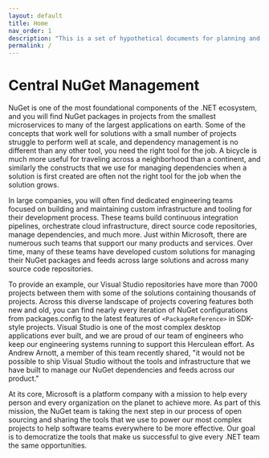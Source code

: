 ```yaml
---
layout: default
title: Home
nav_order: 1
description: "This is a set of hypothetical documents for planning and user research for Central NuGet Management."
permalink: /
---
```


# Central NuGet Management
NuGet is one of the most foundational components of the .NET ecosystem, and you will find NuGet packages in projects from the smallest microservices to many of the largest applications on earth.
Some of the concepts that work well for solutions with a small number of projects struggle to perform well at scale, and dependency management is no different than any other tool, you need the right tool for the job. A bicycle is much more useful for traveling across a neighborhood than a continent, and similarly the constructs that we use for managing dependencies when a solution is first created are often not the right tool for the job when the solution grows.

In large companies, you will often find dedicated engineering teams focused on building and maintaining custom infrastructure and tooling for their development process. These teams build continuous integration pipelines, orchestrate cloud infrastructure, direct source code repositories, manage dependencies, and much more. Just within Microsoft, there are numerous such teams that support our many products and services. Over time, many of these teams have developed custom solutions for managing their NuGet packages and feeds across large solutions and across many source code repositories.

To provide an example, our Visual Studio repositories have more than 7000 projects between them with some of the solutions containing thousands of projects. Across this diverse landscape of projects covering features both new and old, you can find nearly every iteration of NuGet configurations from packages.config to the latest features of `<PackageReference>` in SDK-style projects. Visual Studio is one of the most complex desktop applications ever built, and we are proud of our team of engineers who keep our engineering systems running to support this Herculean effort. As Andrew Arnott, a member of this team recently shared, "it would not be possible to ship Visual Studio without the tools and infrastructure that we have built to manage our NuGet dependencies and feeds across our product."

At its core, Microsoft is a platform company with a mission to help every person and every organization on the planet to achieve more. As part of this mission, the NuGet team is taking the next step in our process of open sourcing and sharing the tools that we use to power our most complex projects to help software teams everywhere to be more effective. Our goal is to democratize the tools that make us successful to give every .NET team the same opportunities.
